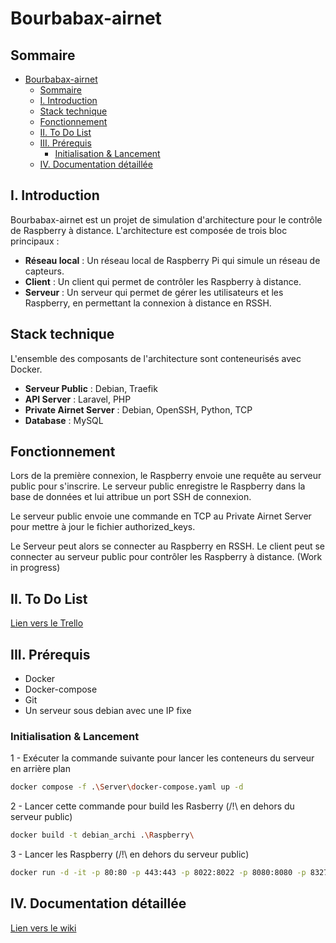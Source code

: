 # Bourbabax-airnet

## Sommaire

- [Bourbabax-airnet](#bourbabax-airnet)
  - [Sommaire](#sommaire)
  - [I. Introduction](#i-introduction)
  - [Stack technique](#stack-technique)
  - [Fonctionnement](#fonctionnement)
  - [II. To Do List](#ii-to-do-list)
  - [III. Prérequis](#iii-prérequis)
    - [Initialisation \& Lancement](#initialisation--lancement)
  - [IV. Documentation détaillée](#iv-documentation-détaillée)

## I. Introduction

Bourbabax-airnet est un projet de simulation d'architecture pour le contrôle de Raspberry à distance.
L'architecture est composée de trois bloc principaux :

- **Réseau local** : Un réseau local de Raspberry Pi qui simule un réseau de capteurs.
- **Client** : Un client qui permet de contrôler les Raspberry à distance.
- **Serveur** : Un serveur qui permet de gérer les utilisateurs et les Raspberry, en permettant la connexion à distance en RSSH.

## Stack technique

L'ensemble des composants de l'architecture sont conteneurisés avec Docker.

- **Serveur Public** : Debian, Traefik
- **API Server** : Laravel, PHP
- **Private Airnet Server** : Debian, OpenSSH, Python, TCP
- **Database** : MySQL

## Fonctionnement

Lors de la première connexion, le Raspberry envoie une requête au serveur public pour s'inscrire. Le serveur public enregistre le Raspberry dans la base de données et lui attribue un port SSH de connexion.

Le serveur public envoie une commande en TCP au Private Airnet Server pour mettre à jour le fichier authorized_keys.

Le Serveur peut alors se connecter au Raspberry en RSSH. Le client peut se connecter au serveur public pour contrôler les Raspberry à distance. (Work in progress)

## II. To Do List

[Lien vers le Trello](https://trello.com/invite/b/672b2e475fbae1639ffe1d94/ATTIfa09d0b4164440de9971bb78d55c1b521048DDC6/bourebax)

## III. Prérequis

- Docker
- Docker-compose
- Git
- Un serveur sous debian avec une IP fixe

### Initialisation & Lancement

1 - Exécuter la commande suivante pour lancer les conteneurs du serveur en arrière plan

```bash
docker compose -f .\Server\docker-compose.yaml up -d
```

2 - Lancer cette commande pour build les Rasberry (/!\ en dehors du serveur public)

```bash
docker build -t debian_archi .\Raspberry\
```

3 - Lancer les Raspberry (/!\ en dehors du serveur public)

```bash
docker run -d -it -p 80:80 -p 443:443 -p 8022:8022 -p 8080:8080 -p 8327:8327 -p 8443:8443 -p 18327:18327 debian_archi
```

## IV. Documentation détaillée

[Lien vers le wiki](https://github.com/hardcore-thinking/bourbabax/wiki)
